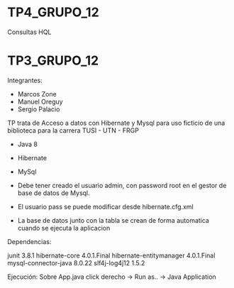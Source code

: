 # TP4_GRUPO_12
Consultas HQL 
# TP3_GRUPO_12
Integrantes:
- Marcos Zone
- Manuel Oreguy
- Sergio Palacio

TP trata de Acceso a datos con Hibernate y Mysql para uso ficticio de una biblioteca para la carrera TUSI - UTN - FRGP
- Java 8
- Hibernate
- MySql

- Debe tener creado el usuario admin, con password root en el gestor de base de datos de Mysql.
- El usuario pass se puede modificar desde hibernate.cfg.xml
- La base de datos junto con la tabla se crean de forma automatica cuando se ejecuta la aplicacion

Dependencias:

junit						3.8.1
hibernate-core				4.0.1.Final
hibernate-entitymanager		4.0.1.Final
mysql-connector-java		8.0.22
slf4j-log4j12				1.5.2

Ejecución:
Sobre App.java click derecho -> Run as.. -> Java Application
